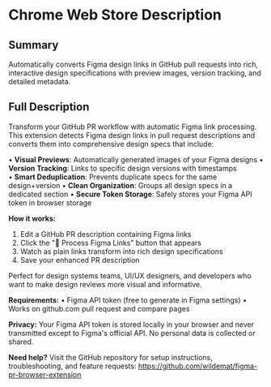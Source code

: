 # Chrome Web Store Description

## Summary

Automatically converts Figma design links in GitHub pull requests into rich, interactive design specifications with preview images, version tracking, and detailed metadata.

## Full Description

Transform your GitHub PR workflow with automatic Figma link processing. This extension detects Figma design links in pull request descriptions and converts them into comprehensive design specs that include:

• **Visual Previews**: Automatically generated images of your Figma designs
• **Version Tracking**: Links to specific design versions with timestamps  
• **Smart Deduplication**: Prevents duplicate specs for the same design+version
• **Clean Organization**: Groups all design specs in a dedicated section
• **Secure Token Storage**: Safely stores your Figma API token in browser storage

**How it works:**

1. Edit a GitHub PR description containing Figma links
2. Click the "🎨 Process Figma Links" button that appears
3. Watch as plain links transform into rich design specifications
4. Save your enhanced PR description

Perfect for design systems teams, UI/UX designers, and developers who want to make design reviews more visual and informative.

**Requirements:**
• Figma API token (free to generate in Figma settings)
• Works on github.com pull request and compare pages

**Privacy:**
Your Figma API token is stored locally in your browser and never transmitted except to Figma's official API. No personal data is collected or shared.

**Need help?**
Visit the GitHub repository for setup instructions, troubleshooting, and feature requests: https://github.com/wildemat/figma-pr-browser-extension
